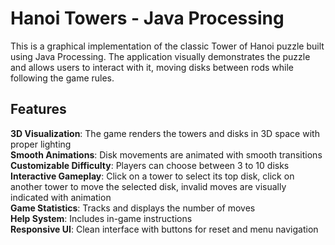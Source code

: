 # Hanoi Towers - Java Processing
This is a graphical implementation of the classic Tower of Hanoi puzzle built using Java Processing. The application visually demonstrates the puzzle and allows users to interact with it, moving disks between rods while following the game rules.
## Features
**3D Visualization**: The game renders the towers and disks in 3D space with proper lighting </br>
**Smooth Animations**: Disk movements are animated with smooth transitions  
**Customizable Difficulty**: Players can choose between 3 to 10 disks  
**Interactive Gameplay**:  Click on a tower to select its top disk, click on another tower to move the selected disk, invalid moves are visually indicated with animation  
**Game Statistics**: Tracks and displays the number of moves  
**Help System**: Includes in-game instructions  
**Responsive UI**: Clean interface with buttons for reset and menu navigation  
